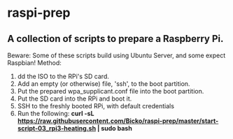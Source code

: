# raspi-prep
## A collection of scripts to prepare a Raspberry Pi.

Beware: Some of these scripts build using Ubuntu Server, and some expect Raspbian!
Method:
1. dd the ISO to the RPi's SD card.
2. Add an empty (or otherwise) file, 'ssh', to the boot partition.
3. Put the prepared wpa_supplicant.conf file into the boot partition.
4. Put the SD card into the RPi and boot it.
5. SSH to the freshly booted RPi, with default credentials
6. Run the following:
**curl -sL https://raw.githubusercontent.com/Bicko/raspi-prep/master/start-script-03_rpi3-heating.sh | sudo bash**
